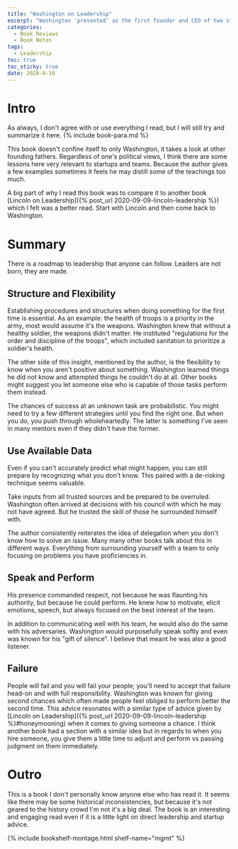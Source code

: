 ```yaml
---
title: "Washington on Leadership" 
excerpt: "Washington 'presented' as the first founder and CEO of two startups; the army and the presidency."
categories:
  - Book Reviews
  - Book Notes
tags:
  - Leadership
toc: true
toc_sticky: true
date: 2020-9-10
---
```

# Intro
As always, I don't agree with or use everything I read, but I will still try and summarize it here. {% include book-para.md %}

This book doesn't confine itself to only Washington, it takes a look at other founding fathers. Regardless of one's political views, I think there are some lessons here very relevant to startups and teams. Because the author gives a few examples sometimes it feels he may distill some of the teachings too much.

A big part of why I read this book was to compare it to another book [Lincoln on Leadership]({% post_url 2020-09-09-lincoln-leadership %}) which I felt was a better read. Start with Lincoln and then come back to Washington.

# Summary
There is a roadmap to leadership that anyone can follow. Leaders are not born, they are made.


## Structure and Flexibility
Establishing procedures and structures when doing something for the first time is essential. As an example: the health of troops is a priority in the army, most would assume it's the weapons. Washington knew that without a healthy soldier, the weapons didn't matter. He instituted "regulations for the order and discipline of the troops", which included sanitation to prioritize a soldier's health.

The other side of this insight, mentioned by the author, is the flexibility to know when you aren't positive about something. Washington learned things he did not know and attempted things he couldn't do at all. Other books might suggest you let someone else who is capable of those tasks perform them instead.

The chances of success at an unknown task are probabilistic. You might need to try a few different strategies until you find the right one. But when you do, you push through wholeheartedly. The latter is something I've seen in many mentors even if they didn't have the former.

## Use Available Data
Even if you can't accurately predict what might happen, you can still prepare by recognizing what you don't know. This paired with a de-risking technique seems valuable.

Take inputs from all trusted sources and be prepared to be overruled. Washington often arrived at decisions with his council with which he may not have agreed. But he trusted the skill of those he surrounded himself with.

The author consistently reiterates the idea of delegation when you don't know how to solve an issue. Many many other books talk about this in different ways. Everything from surrounding yourself with a team to only focusing on problems you have proficiencies in.

## Speak and Perform
His presence commanded respect, not because he was flaunting his authority, but because he could perform. He knew how to motivate, elicit emotions, speech, but always focused on the best interest of the team.

In addition to communicating well with his team, he would also do the same with his adversaries. Washington would purposefully speak softly and even was known for his "gift of silence". I believe that meant he was also a good listener.

## Failure
People will fail and you will fail your people; you'll need to accept that failure head-on and with full responsibility. Washington was known for giving second chances which often made people feel obliged to perform better the second time. This advice resonates with a similar type of advice given by [Lincoln on Leadership]({% post_url 2020-09-09-lincoln-leadership %}#honeymooning) when it comes to giving someone a chance. I think another book had a section with a similar idea but in regards to when you hire someone, you give them a little time to adjust and perform vs passing judgment on them immediately.

# Outro
This is a book I don't personally know anyone else who has read it. It seems like there may be some historical inconsistencies, but because it's not geared to the history crowd I'm not it's a big deal. The book is an interesting and engaging read even if it is a little light on direct leadership and startup advice.

{% include bookshelf-montage.html shelf-name="mgmt" %}